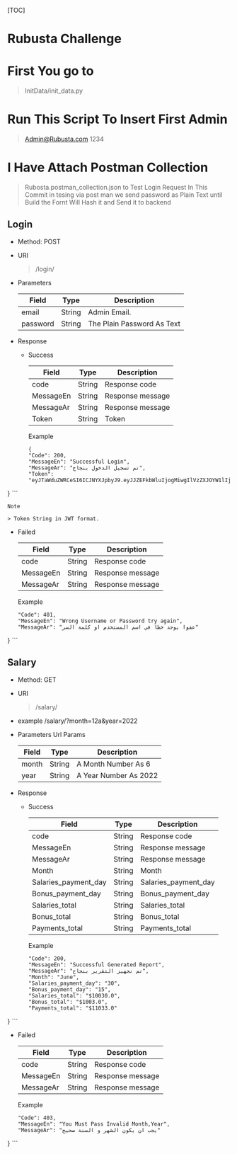 [TOC]
# Rubusta Challenge

# First You go to
> InitData/init_data.py
# Run This Script To Insert First Admin
> Admin@Rubusta.com 
> 1234
# I Have Attach Postman Collection
>Rubosta.postman_collection.json 
to Test Login Request In This Commit
in tesing via post man we send password as Plain Text
until Build the Fornt Will Hash it and Send it to backend



## Login
- Method: POST

- URI

  > /login/

- Parameters

  | Field      | Type   | Description                   |
  | ---------- | ------ | ----------------------------- |
  | email      | String | Admin Email.              |
  | password   | String | The Plain Password As Text  |
 
- Response

  - Success

    | Field   | Type    | Description                |
    | ------- | ------- | -------------------------- |
    | code      | String  | Response code              |
    | MessageEn | String  | Response message           |
    | MessageAr | String  | Response message            |
    | Token    | String | Token  |

    Example
  
    ```
    {
    "Code": 200,
    "MessageEn": "Successful Login",
    "MessageAr": "تم تسجيل الدخول بنجاح",
    "Token": "eyJTaWduZWRCeSI6ICJNYXJpbyJ9.eyJJZEFkbWluIjogMiwgIlVzZXJOYW1lIjogIlJ1YnVzdGEgQWRtaW4iLCAiRmlyc3ROYW1lIjogIlJ1YnVzdGEiLCAiTGFzdE5hbWUiOiAiQWRtaW4iLCAiTWFpbCI6ICJBZG1pbkBSdWJ1c3RhLmNvbSIsICJFeHBpcmVkIjogMTY1MTA1NDQ1MC4wMDQ0NTF9.2221d95a5c70bdb9bf81bd8a6205b43fd3a910549fa6df180e711f6eacaf5e09"
}
    ```
  
    Note
  
    > Token String in JWT format.
  
  - Failed
  
    | Field   | Type    | Description                |
    | ------- | ------- | -------------------------- |
    | code      | String  | Response code              |
    | MessageEn | String  | Response message           |
    | MessageAr | String  | Response message            |
  
    Example
  
    ```{
    "Code": 401,
    "MessageEn": "Wrong Username or Password try again",
    "MessageAr": "عفوا يوجد خطا في اسم المستخدم او كلمة السر"
}
    ```



## Salary
- Method: GET

- URI

  > /salary/
- example /salary/?month=12a&year=2022
- Parameters Url Params

  | Field      | Type   | Description                   |
  | ---------- | ------ | ----------------------------- |
  | month      | String | A Month Number As 6              |
  | year       | String | A Year Number As 2022  |
 
- Response

  - Success

    | Field   | Type    | Description                |
    | ------- | ------- | -------------------------- |
    | code      | String  | Response code              |
    | MessageEn | String  | Response message           |
    | MessageAr | String  | Response message            |
    | Month    | String | Month   |
    | Salaries_payment_day    | String | Salaries_payment_day  |
    | Bonus_payment_day    | String | Bonus_payment_day  |
    | Salaries_total    | String | Salaries_total  |
    | Bonus_total    | String | Bonus_total  |
    | Payments_total    | String | Payments_total  |

    Example
  
    ```{
    "Code": 200,
    "MessageEn": "Successful Generated Report",
    "MessageAr": "تم نجهيز التقرير بنجاح",
    "Month": "June",
    "Salaries_payment_day": "30",
    "Bonus_payment_day": "15",
    "Salaries_total": "$10030.0",
    "Bonus_total": "$1003.0",
    "Payments_total": "$11033.0"
}
    ```
  

  
  - Failed
  
    | Field   | Type    | Description                |
    | ------- | ------- | -------------------------- |
    | code      | String  | Response code              |
    | MessageEn | String  | Response message           |
    | MessageAr | String  | Response message            |
  
    Example
  
    ```{
    "Code": 403,
    "MessageEn": "You Must Pass Invalid Month,Year",
    "MessageAr": "يجب ان يكون الشهر و السنة صحيح"
}
    ```
    




